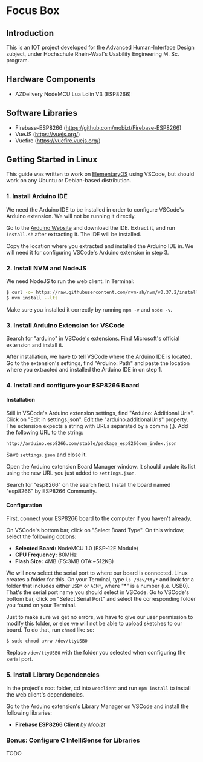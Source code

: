 # Focus Box

## Introduction

This is an IOT project developed for the Advanced Human-Interface Design subject, under Hochschule Rhein-Waal's Usability Engineering M. Sc. program.

## Hardware Components

- AZDelivery NodeMCU Lua Lolin V3 (ESP8266)

## Software Libraries

- Firebase-ESP8266 (https://github.com/mobizt/Firebase-ESP8266)
- VueJS (https://vuejs.org/)
- Vuefire (https://vuefire.vuejs.org/)

## Getting Started in Linux

This guide was written to work on [ElementaryOS](https://elementary.io/) using VSCode, but should work on any Ubuntu or Debian-based distribution.

### 1. Install Arduino IDE

We need the Arduino IDE to be installed in order to configure VSCode's Arduino extension. We will not be running it directly.

Go to the [Arduino Website](https://www.arduino.cc/en/software) and download the IDE. Extract it, and run `install.sh` after extracting it. The IDE will be installed.

Copy the location where you extracted and installed the Arduino IDE in. We will need it for configuring VSCode's Arduino extension in step 3.

### 2. Install NVM and NodeJS

We need NodeJS to run the web client. In Terminal:

```bash
$ curl -o- https://raw.githubusercontent.com/nvm-sh/nvm/v0.37.2/install.sh | bash
$ nvm install --lts
```

Make sure you installed it correctly by running `npm -v` and `node -v`.

### 3. Install Arduino Extension for VSCode

Search for "arduino" in VSCode's extensions. Find Microsoft's official extension and install it.

After installation, we have to tell VSCode where the Arduino IDE is located. Go to the extension's settings, find "Arduino: Path" and paste the location where you extracted and installed the Arduino IDE in on step 1.

### 4. Install and configure your ESP8266 Board

#### Installation

Still in VSCode's Arduino extension settings, find "Arduino: Additional Urls". Click on "Edit in settings.json". Edit the "arduino.additionalUrls" property. The extension expects a string with URLs separated by a comma (,). Add the following URL to the string:

```
http://arduino.esp8266.com/stable/package_esp8266com_index.json
```

Save `settings.json` and close it.

Open the Arduino extension Board Manager window. It should update its list using the new URL you just added to `settings.json`.

Search for "esp8266" on the search field. Install the board named "esp8266" by ESP8266 Community.

#### Configuration

First, connect your ESP8266 board to the computer if you haven't already.

On VSCode's bottom bar, click on "Select Board Type". On this window, select the following options:

- **Selected Board:**  NodeMCU 1.0 (ESP-12E Module)
- **CPU Frequency:** 80MHz
-  **Flash Size:** 4MB (FS:3MB OTA:~512KB)

We will now select the serial port to where our board is connected. Linux creates a folder for this. On your Terminal, type `ls /dev/tty*` and look for a folder that includes either `USB*` or `ACM*`, where "*" is a number (i.e. USB0). That's the serial port name you should select in VSCode. Go to VSCode's bottom bar, click on "Select Serial Port" and select the corresponding folder you found on your Terminal.

Just to make sure we get no errors, we have to give our user permission to modify this folder, or else we will not be able to upload sketches to our board. To do that, run `chmod` like so:

```bash
$ sudo chmod a+rw /dev/ttyUSB0
```

Replace `/dev/ttyUSB0` with the folder you selected when configuring the serial port.

### 5. Install Library Dependencies

In the project's root folder, cd into `webclient` and run `npm install` to install the web client's dependencies.

Go to the Arduino extension's Library Manager on VSCode and install the following libraries:

- **Firebase ESP8266 Client** _by Mobizt_

### Bonus: Configure C IntelliSense for Libraries

TODO